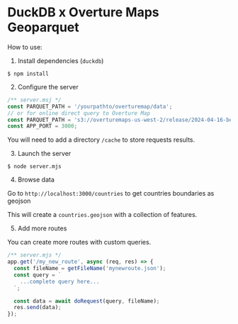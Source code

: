 # DuckDB x Overture Maps Geoparquet

How to use:

1. Install dependencies (`duckdb`)

```
$ npm install
```

2. Configure the server

```js
/** server.msj */
const PARQUET_PATH = '/yourpathto/overturemap/data';
// or for online direct query to Overture Map
const PARQUET_PATH = 's3://overturemaps-us-west-2/release/2024-04-16-beta.0';
const APP_PORT = 3000;
```

You will need to add a directory `/cache` to store requests results.

3. Launch the server

```
$ node server.mjs
```

4. Browse data

Go to `http://localhost:3000/countries` to get countries boundaries as geojson

This will create a `countries.geojson` with a collection of features.

5. Add more routes

You can create more routes with custom queries.

```js
/** server.mjs */
app.get('/my_new_route', async (req, res) => {
  const fileName = getFileName('mynewroute.json');
  const query = `
    ...complete query here...
  `;

  const data = await doRequest(query, fileName);
  res.send(data);
});
```